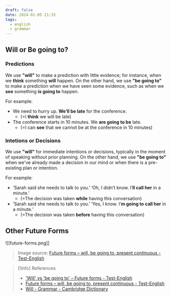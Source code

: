 ```yaml
---
draft: false
date: 2024-01-05 21:33
tags:
  - english
  - grammar
---
```


## Will or Be going to?
### Predictions
We use **"will"** to make a prediction with little evidence; for instance, when we **think** something **will** happen. On the other hand, we use **"be going to"** to make a prediction when we have seen some evidence, such as when we **see** something **is going to** happen.

For example:
- We need to hurry up. **We’ll be late** for the conference. 
	- (=I **think** we will be late)
- The conference starts in 10 minutes. We **are going to be** late. 
	- (=I can **see** that we cannot be at the conference in 10 minutes)

### Intetions or Decisions
We use **"will"** for immediate intentions or decisions, typically in the moment of speaking without prior planning. On the other hand, we use **"be going to"** when we've already made a decision in our mind or when there is a pre-existing plan or intention.

For example:
- ‘Sarah said she needs to talk to you.’ ‘Oh, I didn’t know. I’**ll call her** in a minute.’
	- (=The decision was taken **while** having this conversation)
- ‘Sarah said she needs to talk to you.’ ‘Yes, I know. I’**m going to call her** in a minute.‘
	- (=The decision was taken **before** having this conversation)

## Other Future Forms
![[future-forms.png]]
> Image source: [Future forms – will, be going to, present continuous - Test-English](https://test-english.com/grammar-points/b1/future-forms/3/)

> [!info] References
> - ['Will' vs 'be going to' – Future forms - Test-English](https://test-english.com/grammar-points/a2/will-vs-be-going-to/)
> - [Future forms – will, be going to, present continuous - Test-English](https://test-english.com/grammar-points/b1/future-forms/3/)
> - [Will - Grammar - Cambridge Dictionary](https://dictionary.cambridge.org/grammar/british-grammar/will)
